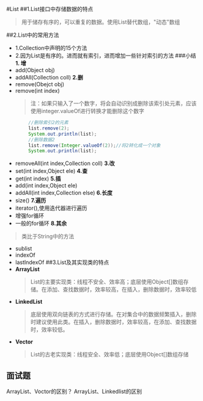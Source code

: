 #List
##1.List接口中存储数据的特点
> 用于储存有序的，可以重复的数据。使用List替代数组，"动态"数组

##2.List中的常用方法
- 1.Collection中声明的15个方法
- 2.因为List是有序的。进而就有索引，进而增加一些针对索引的方法
###小结
**1. 增**
- add(Object obj)
- addAll(Collection coll)
**2.删**
- remove(Obejct obj)
- remove(int index)
  >注：如果只输入了一个数字，将会自动识别成删除该索引处元素，应该使用integer.valueOf进行转换才能删除这个数字
``````java
        //删除索引2的元素
        list.remove(2);
        System.out.println(list);
        //删除数据2
        list.remove(Integer.valueOf(2));//将2转化成一个对象
        System.out.println(list);
``````
- removeAll(int index,Collection coll)
**3.改**
- set(int index,Object ele)
**4.查**
- get(int index)
**5.插**
- add(int index,Object ele)
- addAll(int index,Collection else)
**6.长度**
- size()
**7.遍历**
- iterator(),使用迭代器进行遍历
- 增强for循环
- 一般的for循环
**8.其余**
>  类比于String中的方法
- sublist
- indexOf
- lastIndexOf
##3.List及其实现类的特点
- **ArrayList**
  >List的主要实现类：线程不安全、效率高；底层使用Object[]数组存储。在添加、查找数据时，效率较高，在插入，删除数据时，效率较低
- **LinkedList**
  >底层使用双向链表的方式进行存储。在对集合中的数据频繁插入，删除时建议使用此类。在插入，删除数据时，效率较高，在添加、查找数据时，效率较低。
- **Vector**
  >List的古老实现类：线程安全、效率低；底层使用Object[]数组存储

## 面试题
ArrayList、Voctor的区别？ ArrayList、Linkedlist的区别


